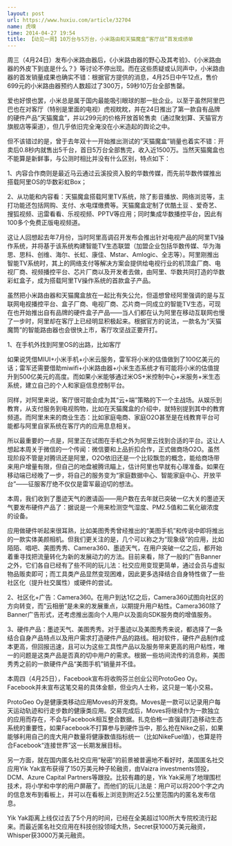 ```yaml
---
layout: post
url: https://www.huxiu.com/article/32704
name: 虎嗅
time: 2014-04-27 19:54
title: 【动见一周】10万台与5万台，小米路由和天猫魔盒“客厅战”首发成绩单
---
```

周三（4月24日）发布小米路由器后，《小米路由器的野心及其考验》、《小米路由器的外皮下到底是什么？》等讨论不停出现。而在这些质疑或认同声中，小米路由器的首发销量成果也确实不错：根据官方提供的消息，4月25日中午12点，售价699元的小米路由器预约人数超过了300万，59秒10万台全部售罄。

爱也好恨也罢，小米总是属于国内最能吸引眼球的那一批企业。以至于虽然阿里巴巴也在对客厅（特别是里面的电视）虎视眈眈，并在24日推出了第一款自有品牌的硬件产品“天猫魔盒”，并以299元的价格开放首轮售卖（通过聚划算、天猫官方旗舰店等渠道），但几乎依旧完全淹没在小米造起的舆论之中。

但不该错过的是，曾于去年双十一开始推出测试的“天猫魔盒”销量也着实不错：开卖后0.8秒内就售出5千台，首日5万台全部售完，收入近1500万。当然天猫魔盒也不能算是新鲜事，与公测时相比并没有什么区别，特点如下：

1、内容合作商则是最近马云通过云溪投资入股的华数传媒，而先前华数传媒推出搭载阿里OS的华数彩虹Box；

2、从功能和内容看：天猫魔盒搭载阿里TV系统，除了影音播放、网络浏览等，主打功能还包括网购、支付、水电煤缴费等。天猫魔盒定制了优酷土豆 、爱奇艺、搜狐视频、迅雷看看、乐视视频、PPTV等应用；同时集成华数播控平台，因此有100多个免费正版电视频道。

这让人回想起去年7月份，当时阿里高调召开发布会推出针对电视产品的阿里TV操作系统，并将基于该系统构建智能TV生态联盟（加盟企业包括华数传媒、华为海思、思科、创维、海尔、长虹、康佳、Mstar、Amlogic、全志等）。阿里刚推出智能TV系统时，其上的网络支付等解决方案会提供给电视行业的机顶盒厂商、电视厂商、视频播控平台、芯片厂商以及开发者去做，由阿里、华数共同打造的华数彩虹盒子，成为搭载阿里TV操作系统的首款盒子产品。

虽然把小米路由器和天猫魔盒放在一起比有失公允，但遥想曾经阿里强调的是与互联网电视播控平台、盒子厂商、电视厂商、芯片商一同成立的智能TV生态，可现在也开始推出自有品牌的硬件盒子产品——当人们都在认为阿里在移动互联网也慢了一步时，阿里却在客厅上已经明显积极起来。根据官方的说法，一款名为“天猫魔筒”的智能路由器也会很快上市，客厅攻坚战正要开打。

1、在手机外找到阿里OS的出路，比如客厅

如果说凭借MIUI+小米手机+小米云服务，雷军将小米的估值做到了100亿美元的话；雷军还需要借助miwifi+小米路由器+小米生态系统才有可能将小米的估值提升到500亿美元的高度。而如果小米能够通过米OS+米控制中心+米服务+米生态系统，建立自己的个人和家庭信息控制平台。

同样，对阿里来说，客厅很可能会成为其“云+端”策略的下一个主战场。从娱乐到教育，从支付服务到电视购物，比如在天猫魔盒的介绍中，就特别提到其中的教育频道。而阿里未来的商业生态：比如家庭电商、家庭O2O甚至是在线教育平台可能都与阿里自家系统在客厅内的应用息息相关。

所以最重要的一点是，阿里正在试图在手机之外为阿里云找到合适的平台。这让人想起本周关于微信的一个传闻：微信要和上品折扣合作，正式做商场O2O。虽然现阶段不管是对腾讯还是阿里，O2O依旧还是一个比较飘忽的概念，能给商场带来用户增量有限，但自己的地盘被腾讯瞄上，估计阿里也早就有心理准备。如果在移动端已经晚了一步，将自己的服务变为“家庭数据中心、智能家庭中心、开放平台”——征服客厅绝不仅仅是雷军最迫切的想法。

本周，我们收到了墨迹天气的邀请函——用户数在去年就已突破一亿大关的墨迹天气要发布硬件产品了：据说是一个用来检测空气湿度、PM2.5值和二氧化碳浓度的设备。

应用做硬件听起来很耳熟，比如美图秀秀曾经推出的“美图手机”和传说中即将推出的一款实体美颜相机。但我们更关注的是，几个可以称之为“现象级”的应用，比如陌陌、唱吧、美图秀秀、Camera360、墨迹天气，在用户突破一亿之后，都开始着重寻找把流量转化为新的发展动力的方法。目前来看，除了一般的广告Banner之外，它们各自已经有了些不同的玩儿法：社交应用变现更简单，通过会员与虚拟物品贩卖即可；而工具类产品显然变现困难，因此更多选择结合自身特性做了一些社区化（提升社交属性）或硬件的尝试。

2、社区化+广告：Camera360。在用户到达1亿之后，Camera360试图向社区的方向转变，而“云相册”是未来的发展重点，以期提升用户粘性。Camera360除了Banner广告形式，还考虑推出面向个人用户以及面向SDK服务商的增值服务。

3、硬件产品：墨迹天气、美图秀秀。对于墨迹以及美图秀秀来说，都选择了一条结合自身产品特点以及用户需求打造硬件产品的路线。相对软件，硬件产品制作成本更高，但回报迅速，且可以为这些工具性产品以及服务带来更高的用户粘性，唯一的问题是这类产品是否真的切中用户的需求。根据一些坊间流传的消息称，美图秀秀之前的一款硬件产品“美图手机”销量并不佳。

本周四（4月25日），Facebook宣布将收购芬兰创业公司ProtoGeo Oy。Facebook并未宣布这笔交易的具体金额，但业内人士称，这只是一笔小交易。

ProtoGeo Oy是健康类移动应用Moves的开发商。Moves是一款可以记录用户每天运动轨迹和行走步数的健康类应用。交易完成后，Moves将继续作为一款独立的应用而存在，不会与Facebook相互整合数据。扎克伯格一直强调打造移动生态系统的重要性，如果Facebook不打算参与到硬件当中，那么抢在Nike之前，如果能够利用自己的庞大用户数量将健康数值指标统一（比如NikeFuel值），也算是符合Facebook“连接世界”这一长期发展目标。

另一方面，就在国内匿名社交应用“秘密”的前景被普遍地不看好时，美国匿名社交应用Yik Yak宣布获得了150万美元种子轮融资，由Vaizra investments领投，DCM、Azure Capital Partners等跟投。比较有趣的是，Yik Yak采用了地理围栏技术，将小学和中学的用户屏蔽了。而他们的玩儿法是：用户可以将200个字之内的信息发布到看板上，并可以在看板上浏览到附近2.5公里范围内的匿名发布信息。

Yik Yak距离上线仅过去了5个月的时间，已经在全美超过100所大专院校流行起来。而最近匿名社交应用在科技创投领域大热，Secret获1000万美元融资，Whisper获3000万美元融资。

